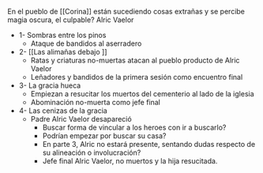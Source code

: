 En el pueblo de [[Corina]] están sucediendo cosas extrañas y se percibe magia oscura, el culpable? Alric Vaelor


- 1- Sombras entre los pinos
	- Ataque de bandidos al aserradero
- 2- [[Las alimañas debajo ]]
	- Ratas y criaturas no-muertas atacan al pueblo producto de Alric Vaelor
	- Leñadores y bandidos de la primera sesión como encuentro final
- 3- La gracia hueca 
	- Empiezan a resucitar los muertos del cementerio al lado de la iglesia
	- Abominación no-muerta como jefe final
- 4- Las cenizas de la gracia
	- Padre Alric Vaelor desapareció
		- Buscar forma de vincular a los heroes con ir a buscarlo?
		- Podrían empezar por buscar su casa?
		- En parte 3, Alric no estará presente, sentando dudas respecto de su alineación o involucración?
		- Jefe final Alric Vaelor, no muertos y la hija resucitada.